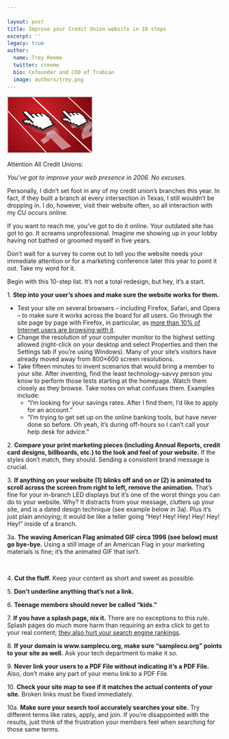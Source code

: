 ```yaml
---

layout: post
title: Improve your Credit Union website in 10 steps
excerpt: ''
legacy: true
author:
  name: Trey Reeme
  twitter: creeme
  bio: Cofounder and COO of Trabian
  image: authors/trey.png
---
```


<p><img src='/images/legacy/oscu011606.gif' class="right"/></p>
<p>Attention All Credit Unions:</p>
<p><em>You&#8217;ve got to improve your web presence in 2006.  No excuses.</em></p>
<p>Personally, I didn&#8217;t set foot in any of my credit union&#8217;s branches this year.  In fact, if they built a branch at every intersection in Texas, I still wouldn&#8217;t be dropping in.  I do, however, visit their website often, so all interaction with my CU occurs online.</p>
<p>If you want to reach me, you&#8217;ve got to do it online.  Your outdated site has got to go.  It screams unprofessional.  Imagine me showing up in your lobby having not bathed or groomed myself in five years.</p>
<p>Don&#8217;t wait for a survey to come out to tell you the website needs your immediate attention or for a marketing conference later this year to point it out.  Take my word for it.</p>
<p>Begin with this 10-step list.  It&#8217;s not a total redesign, but hey, it&#8217;s a start.</p>
<p>1. <strong>Step into your user&#8217;s shoes and make sure the website works for them.</strong>  
<ul>
<li>Test your site on several browsers &#8211; including Firefox, Safari, and Opera &#8211; to make sure it works across the board for all users. Go through the site page by page with Firefox, in particular, as <a href='http://news.bbc.co.uk/1/hi/technology/4406204.stm'>more than 10% of Internet users are browsing with it</a>.  </li>
<li>Change the resolution of your computer monitor to the highest setting allowed (right-click on your desktop and select Properties and then the Settings tab if you&#8217;re using Windows).  Many of your site&#8217;s visitors have already moved away from 800&#215;600 screen resolutions.  </li>
<li>Take fifteen minutes to invent scenarios that would bring a member to your site.  After inventing, find the least technology-savvy person you know to perform those tests starting at the homepage.  Watch them closely as they browse.  Take notes on what confuses them.  Examples include: 
<ul>
<li>&#8220;I&#8217;m looking for your savings rates.  After I find them, I&#8217;d like to apply for an account.&#8221; </li>
<li>&#8220;I&#8217;m trying to get set up on the online banking tools, but have never done so before.  Oh yeah, it&#8217;s during off-hours so I can&#8217;t call your help desk for advice.&#8221;</li>
</ul></li>
</ul></p>
<p>2. <strong>Compare your print marketing pieces (including Annual Reports, credit card designs, billboards, etc.) to the look and feel of your website.</strong>  If the styles don&#8217;t match, they should.  Sending a consistent brand message is crucial.</p>
<p>3. <strong>If anything on your website (1) blinks off and on or (2) is animated to scroll across the screen from right to left, remove the animation.</strong>  That&#8217;s fine for your in-branch <span class='caps'><span class="caps">LED</span></span> displays but it&#8217;s one of the worst things you can do to your website.  Why? It distracts from your message, clutters up your site, and is a dated design technique (see example below in 3a).  Plus it&#8217;s just plain annoying; it would be like a teller going &#8220;Hey! Hey! Hey! Hey! Hey! Hey!&#8221; inside of a branch.</p>
<p>3a.  <strong>The waving American Flag animated <span class='caps'><span class="caps">GIF</span></span> circa 1996 (see below) must go bye-bye.</strong>  Using a still image of an American Flag in your marketing materials is fine; it&#8217;s the animated <span class='caps'><span class="caps">GIF</span></span> that isn&#8217;t.</p>
<p><img src='http://cu.trabian.com/trabian/opensourcecu/usaCa.gif' alt=''/></p>
<p>4. <strong>Cut the fluff.</strong>  Keep your content as short and sweet as possible.</p>
<p>5. <strong>Don&#8217;t underline anything that&#8217;s not a link.</strong></p>
<p>6. <strong>Teenage members should never be called &#8220;kids.&#8221;</strong></p>
<p>7. <strong>If you have a splash page, nix it.</strong> There are no exceptions to this rule.  Splash pages do much more harm than requiring an extra click to get to your real content; <a href='http://websearch.about.com/od/designforsearch/ss/tendesigntips_8.htm'>they also hurt your search engine rankings</a>.</p>
<p>8. <strong>If your domain is www.samplecu.org, make sure &#8220;samplecu.org&#8221; points to your site as well.</strong>  Ask your tech department to make it so.</p>
<p>9. <strong>Never link your users to a <span class='caps'><span class="caps">PDF</span> </span>File without indicating it&#8217;s a <span class='caps'><span class="caps">PDF</span> </span>File.</strong>  Also, don&#8217;t make any part of your menu link to a <span class='caps'><span class="caps">PDF</span> </span>File.</p>
<p>10.  <strong>Check your site map to see if it matches the actual contents of your site.</strong>  Broken links must be fixed immediately.</p>
<p>10a. <strong>Make sure your search tool accurately searches your site.</strong>  Try different terms like rates, apply, and join.  If you&#8217;re disappointed with the results, just think of the frustration your members feel when searching for those same terms.</p>